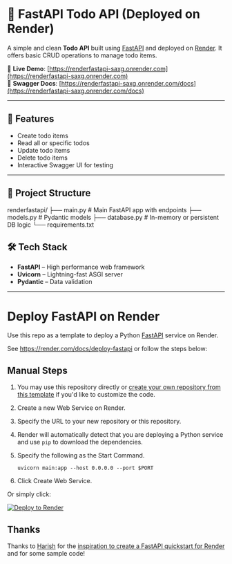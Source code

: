 # 📝 FastAPI Todo API (Deployed on Render)

A simple and clean **Todo API** built using [FastAPI](https://fastapi.tiangolo.com/) and deployed on [Render](https://render.com/). It offers basic CRUD operations to manage todo items.

🔗 **Live Demo**: [https://renderfastapi-saxg.onrender.com](https://renderfastapi-saxg.onrender.com)  
📘 **Swagger Docs**: [https://renderfastapi-saxg.onrender.com/docs](https://renderfastapi-saxg.onrender.com/docs)

---

## 🚀 Features

- Create todo items
- Read all or specific todos
- Update todo items
- Delete todo items
- Interactive Swagger UI for testing

---

## 📂 Project Structure
renderfastapi/
├── main.py # Main FastAPI app with endpoints
├── models.py # Pydantic models
├── database.py # In-memory or persistent DB logic
└── requirements.txt

## 🛠️ Tech Stack

- **FastAPI** – High performance web framework
- **Uvicorn** – Lightning-fast ASGI server
- **Pydantic** – Data validation

---


# Deploy FastAPI on Render

Use this repo as a template to deploy a Python [FastAPI](https://fastapi.tiangolo.com) service on Render.

See https://render.com/docs/deploy-fastapi or follow the steps below:

## Manual Steps

1. You may use this repository directly or [create your own repository from this template](https://github.com/render-examples/fastapi/generate) if you'd like to customize the code.
2. Create a new Web Service on Render.
3. Specify the URL to your new repository or this repository.
4. Render will automatically detect that you are deploying a Python service and use `pip` to download the dependencies.
5. Specify the following as the Start Command.

    ```shell
    uvicorn main:app --host 0.0.0.0 --port $PORT
    ```

6. Click Create Web Service.

Or simply click:

[![Deploy to Render](https://render.com/images/deploy-to-render-button.svg)](https://render.com/deploy?repo=https://github.com/render-examples/fastapi)

## Thanks

Thanks to [Harish](https://harishgarg.com) for the [inspiration to create a FastAPI quickstart for Render](https://twitter.com/harishkgarg/status/1435084018677010434) and for some sample code!

